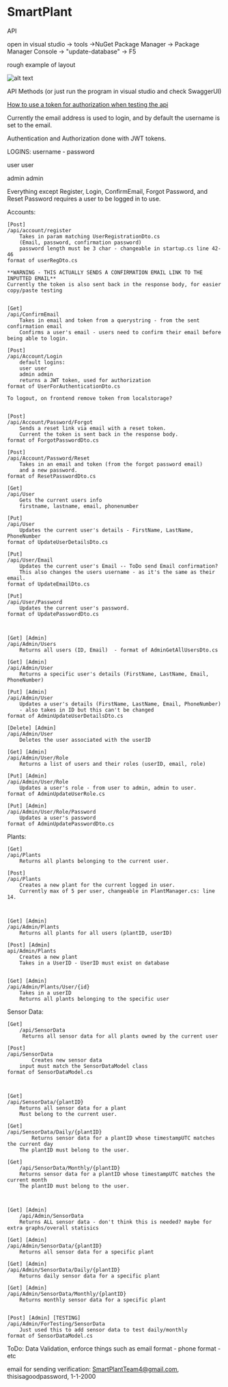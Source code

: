 # SmartPlant
API

open in visual studio -> tools ->NuGet Package Manager -> Package Manager Console -> "update-database" -> F5

rough example of layout

![alt text](https://i.imgur.com/Kpu1YoR.png)



API Methods (or just run the program in visual studio and check SwaggerUI)

<a href="https://gfycat.com/vagueacademicferret">How to use a token for authorization when testing the api</a>

Currently the email address is used to login, and by default the username is set to the email.

Authentication and Authorization done with JWT tokens.

LOGINS: username - password

user user

admin admin

Everything except Register, Login, ConfirmEmail, Forgot Password, and Reset Password requires a user to be logged in to use.

Accounts:

	[Post]
	/api/account/register
		Takes in param matching UserRegistrationDto.cs
		(Email, password, confirmation password)
		password length must be 3 char - changeable in startup.cs line 42-46
	format of userRegDto.cs

	**WARNING - THIS ACTUALLY SENDS A CONFIRMATION EMAIL LINK TO THE INPUTTED EMAIL**
	Currently the token is also sent back in the response body, for easier copy/paste testing


	[Get]
	/api/ConfirmEmail
		Takes in email and token from a querystring - from the sent confirmation email
		Confirms a user's email - users need to confirm their email before being able to login.
		
	[Post]
	/api/Account/Login
		default logins: 
		user user
		admin admin
		returns a JWT token, used for authorization
	format of UserForAuthenticationDto.cs

	To logout, on frontend remove token from localstorage?

	
	[Post]
	/api/Account/Password/Forgot
		Sends a reset link via email with a reset token.
		Current the token is sent back in the response body.
	format of ForgotPasswordDto.cs

	[Post]
	/api/Account/Password/Reset
		Takes in an email and token (from the forgot password email)
		and a new password.
	format of ResetPasswordDto.cs
	
	[Get]	
	/api/User
		Gets the current users info
		firstname, lastname, email, phonenumber

	[Put]
	/api/User
		Updates the current user's details - FirstName, LastName, PhoneNumber
	format of UpdateUserDetailsDto.cs

	[Put]
	/api/User/Email
		Updates the current user's Email -- ToDo send Email confirmation?
		This also changes the users username - as it's the same as their email.
	format of UpdateEmailDto.cs

	[Put]
	/api/User/Password
		Updates the current user's password.
	format of UpdatePasswordDto.cs

	
	
	[Get] [Admin]
	/api/Admin/Users
		Returns all users (ID, Email)  - format of AdminGetAllUsersDto.cs

	[Get] [Admin]
	/api/Admin/User	
		Returns a specific user's details (FirstName, LastName, Email, PhoneNumber)	

	[Put] [Admin]
	/api/Admin/User	
		Updates a user's details (FirstName, LastName, Email, PhoneNumber)
		- also takes in ID but this can't be changed
	format of AdminUpdateUserDetailsDto.cs

	[Delete] [Admin]
	/api/Admin/User
		Deletes the user associated with the userID

	[Get] [Admin]
	/api/Admin/User/Role
		Returns a list of users and their roles (userID, email, role)	

	[Put] [Admin]
	/api/Admin/User/Role
		Updates a user's role - from user to admin, admin to user.
	format of AdminUpdateUserRole.cs

	[Put] [Admin]
	/api/Admin/User/Role/Password
		Updates a user's password 
	format of AdminUpdatePasswordDto.cs
	

Plants:

	[Get]
	/api/Plants
		Returns all plants belonging to the current user.	

	[Post]
	/api/Plants
		Creates a new plant for the current logged in user.
		Currently max of 5 per user, changeable in PlantManager.cs: line 14.



	[Get] [Admin]
	/api/Admin/Plants	
		Returns all plants for all users (plantID, userID)
	
	[Post] [Admin]
	api/Admin/Plants
		Creates a new plant
		Takes in a UserID - UserID must exist on database


	[Get] [Admin]
	/api/Admin/Plants/User/{id}
		Takes in a userID
		Returns all plants belonging to the specific user

		

Sensor Data:
	

	[Get]
        /api/SensorData
       	 Returns all sensor data for all plants owned by the current user
	
	[Post]
	/api/SensorData
        	Creates new sensor data
		input must match the SensorDataModel class
	format of SensorDataModel.cs


	
	[Get]
	/api/SensorData/{plantID}
		Returns all sensor data for a plant 
		Must belong to the current user.
	
 	[Get]
	/api/SensorData/Daily/{plantID}
        	Returns sensor data for a plantID whose timestampUTC matches the current day
		The plantID must belong to the user.

	[Get]
        /api/SensorData/Monthly/{plantID}
		Returns sensor data for a plantID whose timestampUTC matches the current month
		The plantID must belong to the user.
	


	[Get] [Admin]
        /api/Admin/SensorData
		Returns ALL sensor data - don't think this is needed? maybe for extra graphs/overall statisics
	
	[Get] [Admin]
	/api/Admin/SensorData/{plantID}	
		Returns all sensor data for a specific plant

	[Get] [Admin]
	/api/Admin/SensorData/Daily/{plantID}
		Returns daily sensor data for a specific plant

	[Get] [Admin]
	/api/Admin/SensorData/Monthly/{plantID}
		Returns monthly sensor data for a specific plant


	[Post] [Admin] [TESTING]
	/api/Admin/ForTesting/SensorData
		Just used this to add sensor data to test daily/monthly 
	format of SensorDataModel.cs
	
	









ToDo: Data Validation, enforce things such as email format - phone format - etc

email for sending verification: SmartPlantTeam4@gmail.com, thisisagoodpassword, 1-1-2000

